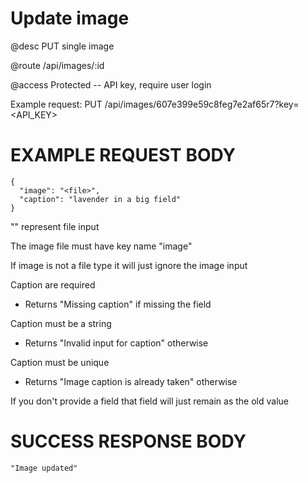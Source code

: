 # Update image
@desc PUT single image

@route /api/images/:id

@access Protected -- API key, require user login

Example request: PUT /api/images/607e399e59c8feg7e2af65r7?key=<API_KEY>

# EXAMPLE REQUEST BODY
```
{
  "image": "<file>",
  "caption": "lavender in a big field"
}
```

"<file>" represent file input

The image file must have key name "image"

If image is not a file type it will just ignore the image input

Caption are required
- Returns "Missing caption" if missing the field

Caption must be a string
- Returns "Invalid input for caption" otherwise

Caption must be unique
- Returns "Image caption is already taken" otherwise

If you don't provide a field that field will just remain as the old value

# SUCCESS RESPONSE BODY
```
"Image updated"
```

